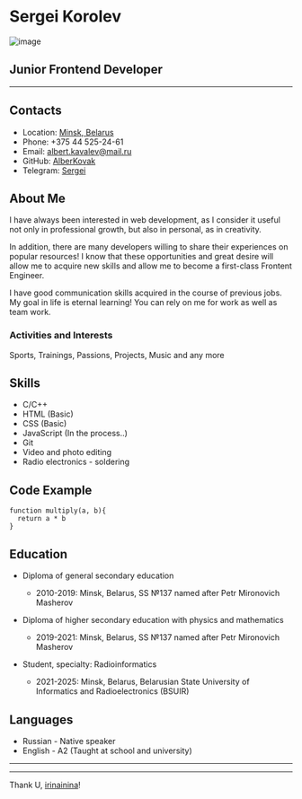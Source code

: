 # Sergei Korolev 
![image](https://user-images.githubusercontent.com/115763625/207133801-7f8c52db-d40b-4afc-b580-27cf695e4986.png)
## Junior Frontend Developer
---
## Contacts
- Location: [Minsk, Belarus](https://www.google.by/maps/place/Минск/@53.8845581,27.4529428,11z/data=!3m1!4b1!4m5!3m4!1s0x46dbcfd35b1e6ad3:0xb61b853ddb570d9!8m2!3d53.9005961!4d27.5589895)
- Phone: +375 44 525-24-61
- Email: albert.kavalev@mail.ru
- GitHub: [AlberKovak](https://github.com/AlbertKovak)
- Telegram: [Sergei](https://t.me/korole_vs_ergey)
## About Me
I have always been interested in web development, as I consider it useful not only in professional growth, but also in personal, as in creativity.

In addition, there are many developers willing to share their experiences on popular resources!
I know that these opportunities and great desire will allow me to acquire new skills and allow me to become a first-class Frontent Engineer.

I have good communication skills acquired in the course of previous jobs. 
My goal in life is eternal learning! 
You can rely on me for work as well as team work.
### Activities and Interests
Sports, Trainings, Passions, Projects, Music and any more
## Skills
+ C/C++
+ HTML (Basic)
+ CSS (Basic)
+ JavaScript (In the process..)
+ Git
+ Video and photo editing
+ Radio electronics - soldering
## Code Example
```
function multiply(a, b){
  return a * b
}
```
## Education
- Diploma of general secondary education
  - 2010-2019: Minsk, Belarus, SS №137 named after Petr Mironovich Masherov

- Diploma of higher secondary education with physics and mathematics
  - 2019-2021: Minsk, Belarus, SS №137 named after Petr Mironovich Masherov

- Student, specialty: Radioinformatics
  - 2021-2025: Minsk, Belarus, Belarusian State University of Informatics and Radioelectronics (BSUIR)
## Languages
- Russian - Native speaker
- English - A2 (Taught at school and university)
---
---
Thank U, [irinainina](https://github.com/irinainina)!
